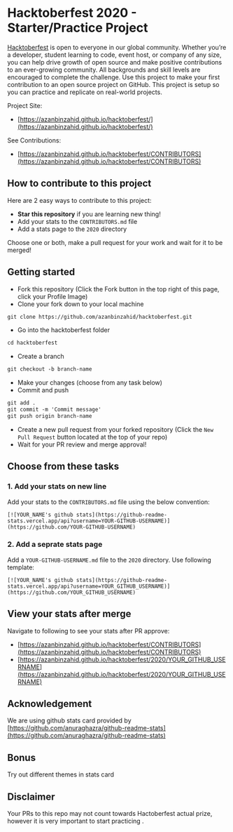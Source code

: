 # Hacktoberfest 2020 - Starter/Practice Project

[Hacktoberfest](https://hacktoberfest.digitalocean.com/) is open to everyone in our global community. Whether you’re a developer, student learning to code, event host, or company of any size, you can help drive growth of open source and make positive contributions to an ever-growing community. All backgrounds and skill levels are encouraged to complete the challenge. Use this project to make your first contribution to an open source project on GitHub. This project is setup so you can practice and replicate on real-world projects. 

Project Site:
* [https://azanbinzahid.github.io/hacktoberfest/](https://azanbinzahid.github.io/hacktoberfest/)  

See Contributions:
* [https://azanbinzahid.github.io/hacktoberfest/CONTRIBUTORS](https://azanbinzahid.github.io/hacktoberfest/CONTRIBUTORS)

## How to contribute to this project
Here are 2 easy ways to contribute to this project:

* __Star this repository__ if you are learning new thing!
* Add your stats to the `CONTRIBUTORS.md` file
* Add a stats page to the `2020` directory

Choose one or both, make a pull request for your work and wait for it to be merged!

## Getting started
* Fork this repository (Click the Fork button in the top right of this page, click your Profile Image)
* Clone your fork down to your local machine

```markdown
git clone https://github.com/azanbinzahid/hacktoberfest.git
```
* Go into the hacktoberfest folder

```markdown
cd hacktoberfest
```

* Create a branch

```markdown
git checkout -b branch-name
```

* Make your changes (choose from any task below)
* Commit and push

```markdown
git add .
git commit -m 'Commit message'
git push origin branch-name
```

* Create a new pull request from your forked repository (Click the `New Pull Request` button located at the top of your repo)
* Wait for your PR review and merge approval!

## Choose from these tasks
### 1. Add your stats on new line
Add your stats to the `CONTRIBUTORS.md` file using the below convention:

```
[![YOUR_NAME's github stats](https://github-readme-stats.vercel.app/api?username=YOUR-GITHUB-USERNAME)](https://github.com/YOUR-GITHUB-USERNAME)
```

### 2. Add a seprate stats page
Add a `YOUR-GITHUB-USERNAME.md` file to the `2020` directory. Use following template:

```
[![YOUR_NAME's github stats](https://github-readme-stats.vercel.app/api?username=YOUR_GITHUB_USERNAME)](https://github.com/YOUR_GITHUB_USERNAME)
```

## View your stats after merge
Navigate to following to see your stats after PR approve: 
* [https://azanbinzahid.github.io/hacktoberfest/CONTRIBUTORS](https://azanbinzahid.github.io/hacktoberfest/CONTRIBUTORS) 
* [https://azanbinzahid.github.io/hacktoberfest/2020/YOUR_GITHUB_USERNAME](https://azanbinzahid.github.io/hacktoberfest/2020/YOUR_GITHUB_USERNAME) 

## Acknowledgement
We are using github stats card provided by [https://github.com/anuraghazra/github-readme-stats](https://github.com/anuraghazra/github-readme-stats)

## Bonus
Try out different themes in stats card 

## Disclaimer
Your PRs to this repo may not count towards Hactoberfest actual prize, however it is very important to start practicing .  

